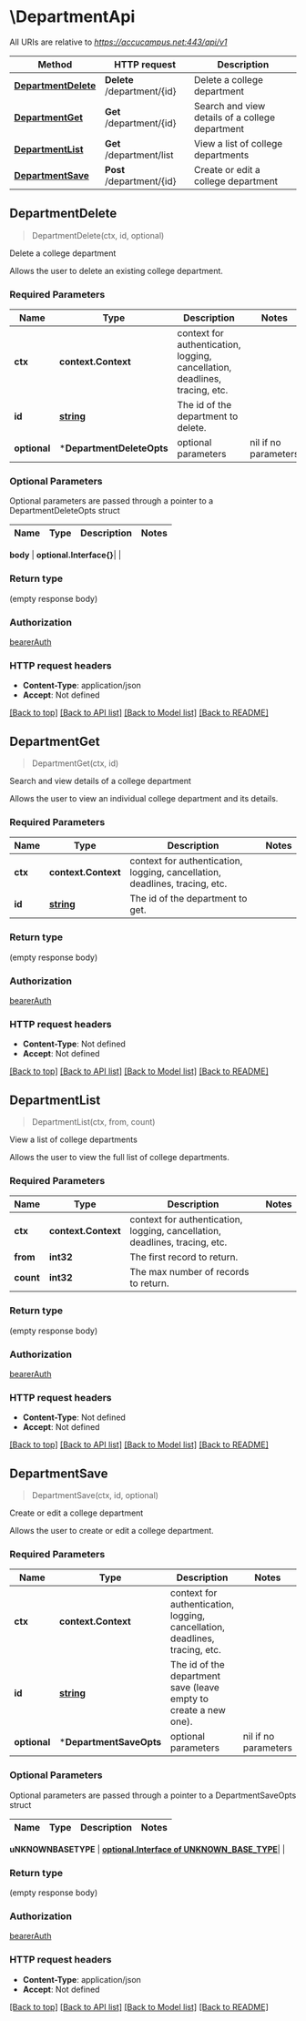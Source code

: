 # \DepartmentApi

All URIs are relative to *https://accucampus.net:443/api/v1*

Method | HTTP request | Description
------------- | ------------- | -------------
[**DepartmentDelete**](DepartmentApi.md#DepartmentDelete) | **Delete** /department/{id} | Delete a college department
[**DepartmentGet**](DepartmentApi.md#DepartmentGet) | **Get** /department/{id} | Search and view details of a college department
[**DepartmentList**](DepartmentApi.md#DepartmentList) | **Get** /department/list | View a list of college departments
[**DepartmentSave**](DepartmentApi.md#DepartmentSave) | **Post** /department/{id} | Create or edit a college department



## DepartmentDelete

> DepartmentDelete(ctx, id, optional)

Delete a college department

Allows the user to delete an existing college department.

### Required Parameters


Name | Type | Description  | Notes
------------- | ------------- | ------------- | -------------
**ctx** | **context.Context** | context for authentication, logging, cancellation, deadlines, tracing, etc.
**id** | [**string**](.md)| The id of the department to delete. | 
 **optional** | ***DepartmentDeleteOpts** | optional parameters | nil if no parameters

### Optional Parameters

Optional parameters are passed through a pointer to a DepartmentDeleteOpts struct


Name | Type | Description  | Notes
------------- | ------------- | ------------- | -------------

 **body** | **optional.Interface{}**|  | 

### Return type

 (empty response body)

### Authorization

[bearerAuth](../README.md#bearerAuth)

### HTTP request headers

- **Content-Type**: application/json
- **Accept**: Not defined

[[Back to top]](#) [[Back to API list]](../README.md#documentation-for-api-endpoints)
[[Back to Model list]](../README.md#documentation-for-models)
[[Back to README]](../README.md)


## DepartmentGet

> DepartmentGet(ctx, id)

Search and view details of a college department

Allows the user to view an individual college department and its details.

### Required Parameters


Name | Type | Description  | Notes
------------- | ------------- | ------------- | -------------
**ctx** | **context.Context** | context for authentication, logging, cancellation, deadlines, tracing, etc.
**id** | [**string**](.md)| The id of the department to get. | 

### Return type

 (empty response body)

### Authorization

[bearerAuth](../README.md#bearerAuth)

### HTTP request headers

- **Content-Type**: Not defined
- **Accept**: Not defined

[[Back to top]](#) [[Back to API list]](../README.md#documentation-for-api-endpoints)
[[Back to Model list]](../README.md#documentation-for-models)
[[Back to README]](../README.md)


## DepartmentList

> DepartmentList(ctx, from, count)

View a list of college departments

Allows the user to view the full list of college departments.

### Required Parameters


Name | Type | Description  | Notes
------------- | ------------- | ------------- | -------------
**ctx** | **context.Context** | context for authentication, logging, cancellation, deadlines, tracing, etc.
**from** | **int32**| The first record to return. | 
**count** | **int32**| The max number of records to return. | 

### Return type

 (empty response body)

### Authorization

[bearerAuth](../README.md#bearerAuth)

### HTTP request headers

- **Content-Type**: Not defined
- **Accept**: Not defined

[[Back to top]](#) [[Back to API list]](../README.md#documentation-for-api-endpoints)
[[Back to Model list]](../README.md#documentation-for-models)
[[Back to README]](../README.md)


## DepartmentSave

> DepartmentSave(ctx, id, optional)

Create or edit a college department

Allows the user to create or edit a college department.

### Required Parameters


Name | Type | Description  | Notes
------------- | ------------- | ------------- | -------------
**ctx** | **context.Context** | context for authentication, logging, cancellation, deadlines, tracing, etc.
**id** | [**string**](.md)| The id of the department save (leave empty to create a new one). | 
 **optional** | ***DepartmentSaveOpts** | optional parameters | nil if no parameters

### Optional Parameters

Optional parameters are passed through a pointer to a DepartmentSaveOpts struct


Name | Type | Description  | Notes
------------- | ------------- | ------------- | -------------

 **uNKNOWNBASETYPE** | [**optional.Interface of UNKNOWN_BASE_TYPE**](UNKNOWN_BASE_TYPE.md)|  | 

### Return type

 (empty response body)

### Authorization

[bearerAuth](../README.md#bearerAuth)

### HTTP request headers

- **Content-Type**: application/json
- **Accept**: Not defined

[[Back to top]](#) [[Back to API list]](../README.md#documentation-for-api-endpoints)
[[Back to Model list]](../README.md#documentation-for-models)
[[Back to README]](../README.md)

